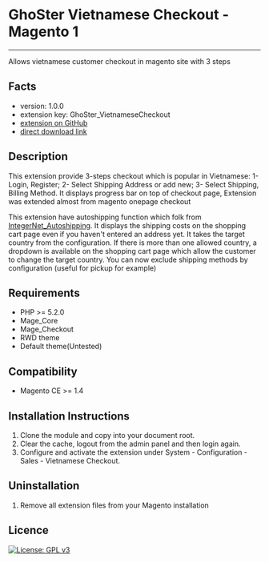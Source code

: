 # GhoSter Vietnamese Checkout - Magento 1
---
Allows vietnamese customer checkout in magento site with 3 steps

Facts
-----
- version: 1.0.0
- extension key: GhoSter_VietnameseCheckout
- [extension on GitHub](https://github.com/tuyennn/Vietnamse_Checkout)
- [direct download link](https://github.com/tuyennn/Vietnamse_Checkout/tarball/master)

Description
-----------
This extension provide 3-steps checkout which is popular in Vietnamese: 1- Login, Register; 2- Select Shipping Address or add new; 3- Select Shipping, Billing Method.
It displays progress bar on top of checkout page,
Extension was extended almost from magento onepage checkout


This extension have autoshipping function which folk from [IntegerNet_Autoshipping](https://github.com/integer-net/Autoshipping).
It displays the shipping costs on the shopping cart page even if you haven't entered an address yet. It takes the
target country from the configuration.
If there is more than one allowed country, a dropdown is available on the shopping cart page which allow the
customer to change the target country.
You can now exclude shipping methods by configuration (useful for pickup for example)

Requirements
------------
- PHP >= 5.2.0
- Mage_Core
- Mage_Checkout
- RWD theme
- Default theme(Untested)

Compatibility
-------------
- Magento CE >= 1.4

Installation Instructions
-------------------------
1. Clone the module and copy into your document root.
2. Clear the cache, logout from the admin panel and then login again.
3. Configure and activate the extension under System - Configuration - Sales - Vietnamese Checkout.

Uninstallation
--------------
1. Remove all extension files from your Magento installation

Licence
-------
[![License: GPL v3](https://img.shields.io/badge/License-GPL%20v3-blue.svg)](https://www.gnu.org/licenses/gpl-3.0)
